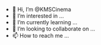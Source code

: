 - 👋 Hi, I’m @KMSCinema
- 👀 I’m interested in ...
- 🌱 I’m currently learning ...
- 💞️ I’m looking to collaborate on ...
- 📫 How to reach me ...

<!---
KMSCinema/KMSCinema is a ✨ special ✨ repository because its `README.md` (this file) appears on your GitHub profile.
You can click the Preview link to take a look at your changes.
--->
